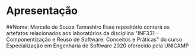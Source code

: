 # Apresentação

##Nome: Marcelo de Souza Tamashiro
Esse repositório conterá os artefatos relacionados aos laboratórios da disciplina "INF331 - Componentização e Reuso de Software: Conceitos e Práticas" do curso Especialização em Engenharia de Software 2020 oferecido pela UNICAMP

